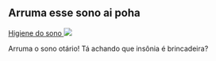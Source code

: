 <html lang="pt-br">
  <head>
    <meta charset="UTF-8" />
    <meta http-equiv="X-UACompatible" content="IE-Opera" />
    <meta name="viewport" content="width=device-width, initial-scale=1.0" />
    <title>HerTs</title>
  </head>
  <body>
    <h2>Arruma esse sono ai poha</h2>
    <a href="https://www.youtube.com/@CanaldoEslen">Higiene do sono </a>
    <img src="https://i.pinimg.com/originals/1f/13/03/1f130385a62d6fac2c489ba7a5604ce2.jpg" />
    <p>Arruma o sono otário! Tá achando que insônia é brincadeira?</p>
  </body>
</html>
